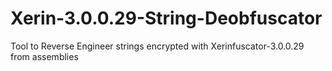 # Xerin-3.0.0.29-String-Deobfuscator
Tool to Reverse Engineer strings encrypted with Xerinfuscator-3.0.0.29 from assemblies
